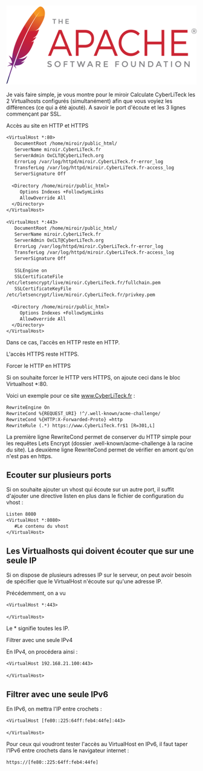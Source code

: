 ![Apache_logo](./images/Apache_logo.png)

Je vais faire simple, je vous montre pour le miroir Calculate CyberLiTeck les 2 Virtualhosts configurés (simultanément) afin que vous voyiez les différences (ce qui a été ajouté). A savoir le port d'écoute et les 3 lignes commençant par SSL.

Accès au site en HTTP et HTTPS

```
<VirtualHost *:80> 
   DocumentRoot /home/miroir/public_html/ 
   ServerName miroir.CyberLiTeck.fr 
   ServerAdmin OxCLT@CyberLiTech.org 
   ErrorLog /var/log/httpd/miroir.CyberLiTeck.fr-error_log 
   TransferLog /var/log/httpd/miroir.CyberLiTeck.fr-access_log 
   ServerSignature Off 
 
  <Directory /home/miroir/public_html> 
     Options Indexes +FollowSymLinks 
     AllowOverride All 
  </Directory> 
</VirtualHost> 
 
<VirtualHost *:443> 
   DocumentRoot /home/miroir/public_html/ 
   ServerName miroir.CyberLiTeck.fr 
   ServerAdmin OxCLT@CyberLiTech.org
   ErrorLog /var/log/httpd/miroir.CyberLiTeck.fr-error_log 
   TransferLog /var/log/httpd/miroir.CyberLiTeck.fr-access_log 
   ServerSignature Off 
 
   SSLEngine on 
   SSLCertificateFile /etc/letsencrypt/live/miroir.CyberLiTeck.fr/fullchain.pem 
   SSLCertificateKeyFile /etc/letsencrypt/live/miroir.CyberLiTeck.fr/privkey.pem 
 
  <Directory /home/miroir/public_html> 
     Options Indexes +FollowSymLinks 
     AllowOverride All 
  </Directory> 
</VirtualHost>
```

Dans ce cas, l'accès en HTTP reste en HTTP.

L'accès HTTPS reste HTTPS.

Forcer le HTTP en HTTPS

Si on souhaite forcer le HTTP vers HTTPS, on ajoute ceci dans le bloc Virtualhost *:80.

Voici un exemple pour ce site www.CyberLiTeck.fr :

```
RewriteEngine On
RewriteCond %{REQUEST_URI} !^/.well-known/acme-challenge/
RewriteCond %{HTTP:X-Forwarded-Proto} =http
RewriteRule (.*) https://www.CyberLiTeck.fr$1 [R=301,L]
```
La première ligne RewriteCond permet de conserver du HTTP simple pour les requêtes Lets Encrypt (dossier .well-known/acme-challenge à la racine du site).
La deuxième ligne RewriteCond permet de vérifier en amont qu'on n'est pas en https.

## Ecouter sur plusieurs ports

Si on souhaite ajouter un vhost qui écoute sur un autre port, il suffit d'ajouter une directive listen en plus dans le fichier de configuration du vhost :

```
Listen 8080
<VirtualHost *:8080>
   #Le contenu du vhost
</VirtualHost> 
```

## Les Virtualhosts qui doivent écouter que sur une seule IP

Si on dispose de plusieurs adresses IP sur le serveur, on peut avoir besoin de spécifier que le VirtualHost n'écoute sur qu'une adresse IP.

Précédemment, on a vu

```
<VirtualHost *:443>

</VirtualHost>
```
Le * signifie toutes les IP.

Filtrer avec une seule IPv4

En IPv4, on procédera ainsi :
```
<VirtualHost 192.168.21.100:443>

</VirtualHost>
```
## Filtrer avec une seule IPv6

En IPv6, on mettra l'IP entre crochets :
```
<VirtualHost [fe80::225:64ff:feb4:44fe]:443>

</VirtualHost>
```
Pour ceux qui voudront tester l'accès au VirtualHost en IPv6, il faut taper l'IPv6 entre crochets dans le navigateur internet :
```
https://[fe80::225:64ff:feb4:44fe]
```
